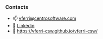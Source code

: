 ### Contacts

- 📫 vferri@centrosoftware.com
- 👔 [Linkedin](https://www.linkedin.com/in/vittorio-ferri-43ba63202/)
- 📃 https://vferri-csw.github.io/vferri-csw/
